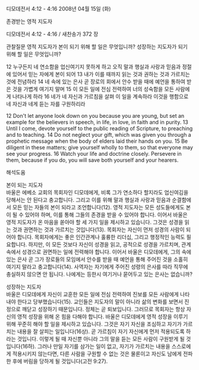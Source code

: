 디모데전서 4:12 - 4:16 
2008년 04월 15일 (화)

존경받는 영적 지도자



디모데전서 4:12 - 4:16 / 새찬송가 372 장


관찰질문
영적 지도자가 본이 되기 위해 할 일은 무엇입니까?
성장하는 지도자가 되기 위해 할 일은 무엇입니까?

12 누구든지 네 연소함을 업신여기지 못하게 하고 오직 말과 행실과 사랑과 믿음과 정절에 있어서 믿는 자에게 본이 되어 13 내가 이를 때까지 읽는 것과 권하는 것과 가르치는 것에 전념하라 14 네 속에 있는 은사 곧 장로의 회에서 안수 받을 때에 예언을 통하여 받은 것을 가볍게 여기지 말며 15 이 모든 일에 전심 전력하여 너의 성숙함을 모든 사람에게 나타나게 하라 16 네가 네 자신과 가르침을 살펴 이 일을 계속하라 이것을 행함으로 네 자신과 네게 듣는 자를 구원하리라 

12 Don't let anyone look down on you because you are young, but set an example for the believers in speech, in life, in love, in faith and in purity. 13 Until I come, devote yourself to the public reading of Scripture, to preaching and to teaching. 14 Do not neglect your gift, which was given you through a prophetic message when the body of elders laid their hands on you. 15 Be diligent in these matters; give yourself wholly to them, so that everyone may see your progress. 16 Watch your life and doctrine closely. Persevere in them, because if you do, you will save both yourself and your hearers.

해석도움





본이 되는 지도자  
바울은 에베소 교회의 목회자인 디모데에게, 비록 그가 연소하다 할지라도 업신여김을 당해서는 안 된다고 충고합니다. 그리고 이를 위해 말과 행실과 사랑과 믿음과 순결함에서 모든 믿는 자들의 본이 되라고 조언합니다(12). 영적 지도자는 모든 성도들에게도 본이 될 수 있어야 하며, 이를 통해 그들의 존경을 받을 수 있어야 합니다. 이어서 바울은 영적 지도자가 온 마음을 쏟아야 할 세 가지 일을 제시하고 있습니다. 그것은 성경을 읽는 것과 권면하는 것과 가르치는 것입니다(13). 목회자는 자신이 먼저 성경의 사람이 되어야 합니다. 목회자에게는 좋은 인간관계나 훌륭한 리더십, 그리고 행정적인 능력도 필요합니다. 하지만, 이 모든 것보다 자신이 성경을 읽고, 공적으로 성경을 가르치며, 관계 속에서 성경으로 권면하는 일에 전력해야 합니다. 이어서 바울은 디모데에게, 그의 속에 있는 은사 곧 그가 장로들의 모임에서 안수를 받을 때 예언을 통해 주어진 것을 소홀히 여기지 말라고 충고합니다(14). 사역자는 자기에게 주어진 성령의 은사를 따라 직무에 충실하지 않으면 안 됩니다. 나에게는 등한시 여기거나 묻어두고 있는 은사는 없습니까?    

성장하는 지도자  
바울은 디모데에게 자신이 교훈한 모든 일에 전심 전력하여 진보를 모든 사람에게 나타내야 한다고 당부했습니다(15). 교인들은 지도자의 말이 아니라 삶의 변화를 보면서 진정으로 깨닫고 성장하기 때문입니다. 정체는 곧 퇴보입니다. 그러므로 목회자는 항상 자신의 영적 성장을 위해 온 힘을 다해야 합니다. 바울은 디모데에게 영적 성장을 이루기 위해 꾸준히 해야 할 일을 제시하고 있습니다. 그것은 자기 자신을 조심하고 자기가 가르치는 내용을 잘 살피는 일입니다(16상). 곧 가르침이 자기 자신에게 먼저 적용되도록 하라는 것입니다. 이렇게 될 때 자신뿐 아니라 그의 말을 듣는 모든 사람이 구원받게 될 것입니다(16하). 그러나 만일 자기를 삼가는 일이 없고, 자기가 가르치는 내용을 스스로에게 적용시키지 않는다면, 다른 사람을 구원할 수 없는 것은 물론이고 자신도 남에게 전파한 후에 버림을 당하게 될 것입니다(고전 9:27).
